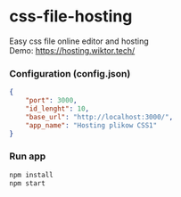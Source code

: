 # css-file-hosting
Easy css file online editor and hosting <br>
Demo: https://hosting.wiktor.tech/

### Configuration (config.json)

```json
{
    "port": 3000,
    "id_lenght": 10,
    "base_url": "http://localhost:3000/",
    "app_name": "Hosting plikow CSS1"
}
```

### Run app

```bash
npm install
npm start
```
